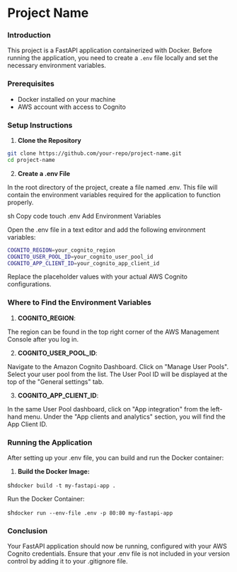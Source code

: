 # Project Name

### Introduction

This project is a FastAPI application containerized with Docker. Before running the application, you need to create a `.env` file locally and set the necessary environment variables.

### Prerequisites

- Docker installed on your machine
- AWS account with access to Cognito

### Setup Instructions

1. **Clone the Repository**

```sh
git clone https://github.com/your-repo/project-name.git
cd project-name
```

2. **Create a .env File**

In the root directory of the project, create a file named .env. This file will contain the environment variables required for the application to function properly.

sh Copy code touch .env Add Environment Variables

Open the .env file in a text editor and add the following environment variables:

```sh
COGNITO_REGION=your_cognito_region
COGNITO_USER_POOL_ID=your_cognito_user_pool_id
COGNITO_APP_CLIENT_ID=your_cognito_app_client_id
```

Replace the placeholder values with your actual AWS Cognito configurations.

### Where to Find the Environment Variables

1. **COGNITO_REGION**:

The region can be found in the top right corner of the AWS Management Console after you log in.

2. **COGNITO_USER_POOL_ID**:

Navigate to the Amazon Cognito Dashboard. Click on "Manage User Pools". Select your user pool from the list. The User Pool ID will be displayed at the top of the "General settings" tab.

3. **COGNITO_APP_CLIENT_ID**:

In the same User Pool dashboard, click on "App integration" from the left-hand menu. Under the "App clients and analytics" section, you will find the App Client ID.

### Running the Application

After setting up your .env file, you can build and run the Docker container:

1. **Build the Docker Image:**

sh`docker build -t my-fastapi-app . `

Run the Docker Container:

sh`docker run --env-file .env -p 80:80 my-fastapi-app `

### Conclusion

Your FastAPI application should now be running, configured with your AWS Cognito credentials. Ensure that your .env file is not included in your version control by adding it to your .gitignore file.
